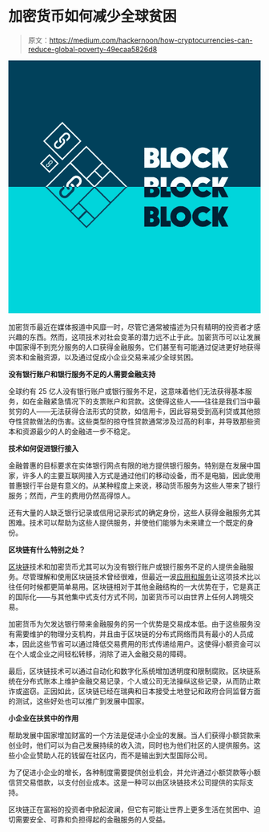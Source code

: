 # 加密货币如何减少全球贫困

> 原文：<https://medium.com/hackernoon/how-cryptocurrencies-can-reduce-global-poverty-49ecaa5826d8>

![](img/8bbe2b7d25687f8d1345dd84f981bdb8.png)

加密货币最近在媒体报道中风靡一时，尽管它通常被描述为只有精明的投资者才感兴趣的东西。然而，这项技术对社会变革的潜力远不止于此。加密货币可以让发展中国家得不到充分服务的人口获得金融服务。它们甚至有可能通过促进更好地获得资本和金融资源，以及通过促成小企业交易来减少全球贫困。

**没有银行账户和银行服务不足的人需要金融支持**

全球约有 25 亿人没有银行账户或银行服务不足，这意味着他们无法获得基本服务，如在金融紧急情况下的支票账户和贷款。这使得这些人——往往是我们当中最贫穷的人——无法获得合法形式的贷款，如信用卡，因此容易受到高利贷或其他掠夺性贷款做法的伤害。这些类型的掠夺性贷款通常涉及过高的利率，并导致那些资本和资源最少的人的金融进一步不稳定。

**技术如何促进银行接入**

金融普惠的目标要求在实体银行网点有限的地方提供银行服务。特别是在发展中国家，许多人的主要互联网接入方式是通过他们的移动设备，而不是电脑，因此使用普惠银行平台是有意义的。从某种程度上来说，移动货币服务为这些人带来了银行服务；然而，产生的费用仍然高得惊人。

还有大量的人缺乏银行记录或信用记录形式的确定身份，这些人获得金融服务尤其困难。技术可以帮助为这些人提供服务，并使他们能够为未来建立一个既定的身份。

**区块链有什么特别之处？**

[区块链](https://hackernoon.com/tagged/blockchain)技术和加密货币尤其可以为没有银行账户或银行服务不足的人提供金融服务。尽管理解和使用区块链技术曾经很难，但最近一波[应用和服务](http://block-block-block.com/)让这项技术比以往任何时候都更简单易用。区块链相对于其他金融结构的一大优势在于，它是真正的国际化——与其他集中式支付方式不同，加密货币可以由世界上任何人跨境交易。

加密货币为欠发达银行带来金融服务的另一个优势是交易成本低。由于这些服务没有需要维护的物理分支机构，并且由于区块链的分布式网络而具有最小的人员成本，因此这些节省可以通过降低交易费用的形式传递给用户。这使得小额资金可以在个人或企业之间轻松转移，消除了进入金融交易的障碍。

最后，区块链技术可以通过自动化和数字化系统增加透明度和限制腐败。区块链系统在分布式账本上维护金融交易记录，个人或公司无法操纵这些记录，从而防止欺诈或盗窃。正因如此，区块链已经在瑞典和日本接受土地登记和政府合同监督方面的测试，这些好处也可以推广到发展中国家。

**小企业在扶贫中的作用**

帮助发展中国家增加财富的一个方法是促进小企业的发展。当人们获得小额贷款来创业时，他们可以为自己发展持续的收入流，同时也为他们社区的人提供服务。这些小企业赞助人花的钱留在社区内，而不是输出到大型国际公司。

为了促进小企业的增长，各种制度需要提供创业机会，并允许通过小额贷款等小额信贷交易借款，以支付创业成本。这是一种可以由区块链技术公司提供的实际支持。

区块链正在富裕的投资者中掀起波澜，但它有可能让世界上更多生活在贫困中、迫切需要安全、可靠和负担得起的金融服务的人受益。